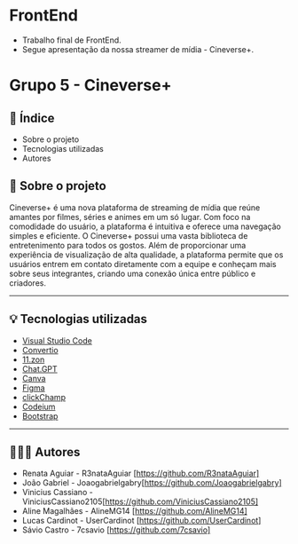 # FrontEnd
* Trabalho final de FrontEnd.
* Segue apresentação da nossa streamer de mídia - Cineverse+.
  
# Grupo 5 - Cineverse+

## 📃 Índice

* Sobre o projeto
* Tecnologias utilizadas
* Autores

## 🎥 Sobre o projeto
Cineverse+ é uma nova plataforma de streaming de mídia que reúne amantes por filmes, séries e animes em um só lugar. Com foco na comodidade do usuário, a plataforma é intuitiva e oferece uma navegação simples e eficiente. O Cineverse+ possui uma vasta biblioteca de entretenimento para todos os gostos. Além de proporcionar uma experiência de visualização de alta qualidade, a plataforma permite que os usuários entrem em contato diretamente com a equipe e conheçam mais sobre seus integrantes, criando uma conexão única entre público e criadores.


-------------------------------------------------------------------------

## 💡 Tecnologias utilizadas

* [Visual Studio Code](https://code.visualstudio.com/download)
* [Convertio](https://convertio.co/pt/jpg-webp/)
* [11.zon](https://imagecompressor.11zon.com)
* [Chat.GPT](https://chatgpt.com/)
* [Canva](https://www.canva.com/)
* [Figma](https://www.figma.com/)
* [clickChamp](https://clipchamp.com/pt-br/)
* [Codeium](https://codeium.com/)
* [Bootstrap](https://getbootstrap.com/)

-------------------------------------------------------------------------


## 💁🏻‍♀️ Autores

* Renata Aguiar - R3nataAguiar [https://github.com/R3nataAguiar]
* João Gabriel - Joaogabrielgabry[https://github.com/Joaogabrielgabry]
* Vinicius Cassiano - ViniciusCassiano2105[https://github.com/ViniciusCassiano2105]
* Aline Magalhães - AlineMG14 [https://github.com/AlineMG14]
* Lucas Cardinot - UserCardinot [https://github.com/UserCardinot]
* Sávio Castro - 7csavio [https://github.com/7csavio]
